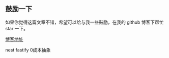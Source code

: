 ## 鼓励一下
如果你觉得这篇文章不错，希望可以给与我一些鼓励，在我的 github 博客下帮忙 star 一下。 

[博客地址](https://github.com/wsafight/personBlog)

nest fastify 0成本抽象
